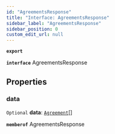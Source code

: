 ```yaml
---
id: "AgreementsResponse"
title: "Interface: AgreementsResponse"
sidebar_label: "AgreementsResponse"
sidebar_position: 0
custom_edit_url: null
---
```


**`export`**

**`interface`** AgreementsResponse

## Properties

### data

 `Optional` **data**: [`Agreement`](Agreement.md)[]

**`memberof`** AgreementsResponse
